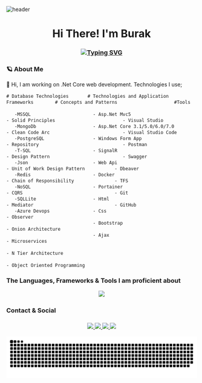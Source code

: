 ![header](https://capsule-render.vercel.app/api?type=waving&color=auto&section=header)
 <h1 align="center">Hi There! I'm Burak</h1>

 
<h3 align="center">
  
[![Typing SVG](https://readme-typing-svg.demolab.com?font=Montserrat&size=30&center=true&color=0d7dee&multiline=true&width=1200&lines=Jr+.Net+Core+Developer+)](https://git.io/typing-svg)

### 🪐 About Me

🧬  Hi, I am working on .Net Core web development. Technologies I use;

    # Database Technologies       # Technologies and Application Frameworks        # Concepts and Patterns                     #Tools                               
                                                                                       
       -MSSQL                       - Asp.Net Mvc5                                   - Solid Principles                         - Visual Studio
       -MongoDb                     - Asp.Net Core 3.1/5.0/6.0/7.0                   - Clean Code Arc                           - Visual Studio Code
       -PostgreSQL                  - Windows Form App                               - Repository                               - Postman
       -T-SQL                       - SignalR                                        - Design Pattern                           - Swagger
       -Json                        - Web Api                                           - Unit of Work Design Pattern           - Dbeaver
       -Redis                       - Docker                                            - Chain of Responsibility               - TFS
       -NoSQL                       - Portainer                                         - CQRS                                  - Git
       -SQLLite                     - Html                                              - Mediator                              - GitHub
       -Azure Devops                - Css                                               - Observer
                                    - Bootstrap                                      - Onion Architecture
                                    - Ajax                                           - Microservices
                                                                                     - N Tier Architecture
                                                                                     - Object Oriented Programming




### The Languages, Frameworks & Tools I am proficient about

<p align="center">
<a href="https://skillicons.dev">
    <img src="https://skillicons.dev/icons?&theme=light&i=visualstudio,dotnet,cs,html,css,github,mysql,mongodb,postgres,postman,redis,sqlite,docker,"/>
    
  </a>
</p>
 
### Contact & Social

<h3 align="center">
 <a href="https://www.facebook.com/burakkertn">
   <img height=50 src="https://cdn.jsdelivr.net/gh/devicons/devicon/icons/facebook/facebook-original.svg"/>
    </a>
 <a href="https://www.linkedin.com/in/burakertan">
   <img height=50 src="https://cdn.jsdelivr.net/gh/devicons/devicon/icons/linkedin/linkedin-original.svg"/>
 </a>
<a href="https://twitter.com/burakkertn">
   <img height=50 src="https://cdn.jsdelivr.net/gh/devicons/devicon/icons/twitter/twitter-original.svg"/>
    </a>
  <a href="https://burakertan.com.tr/">
   <img height=50 src="https://cdn.jsdelivr.net/gh/devicons/devicon/icons/chrome/chrome-original.svg"/>
    </a>



   
 </a>






</h3>


 
<picture>
  <source
    media="(prefers-color-scheme: dark)"
    srcset="https://raw.githubusercontent.com/platane/snk/output/github-contribution-grid-snake-dark.svg"
  />
  <source
    media="(prefers-color-scheme: light)"
    srcset="https://raw.githubusercontent.com/platane/snk/output/github-contribution-grid-snake.svg"
  />
  <img
    alt="github contribution grid snake animation"
    src="https://raw.githubusercontent.com/platane/snk/output/github-contribution-grid-snake.svg"
  />
</picture>
